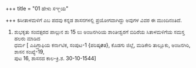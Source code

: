 +++
title = "01 ಹೇಳು ಸಞ್ಜಯ"

+++
sಸೀತಾಳಮಳಿಗೆ ಎಬ ಪದವು ಕನ್ನಡ ಶಾಸನಗಳಲ್ಲಿ ಪ್ರಯೋಗವಾಗಿದ್ದು ಅವುಗಳ ವಿವರ ಈ ಮುಂದಿನಂತಿದೆ.  
1. ಶುಭಕೃತು ಸಂವತ್ಸರದ ಪಾಲ್ಗುನ ಶು 15 ಲು ಅಂಜನಗಿರಿಯ ಶಾಂತೀಶ್ವರಗೆ ಬಿದಿರೆಯ ಸಿತಾಳಮಳಿಗೆಯ ಸಮಸ್ತ ಹಲರು ಮಾಡಿದ   
     ಧರ್ಮ [ ಎಪಿಗ್ರಾಫಿಯ ಕರ್ನಾಟಿಕ, ಸಂಪುಟ-1 {ಪರಿಷ್ಕøತ}, ಕೊಡಗು ಜಿಲ್ಲೆ, ಮಡಿಕೇರಿ ತಾಲ್ಲೂಕು, ಅಂಜನಗಿರಿ, ಶಾಸನ ಸಂಖ್ಯೆ-19,   
     ಪುಟ 16, ಶಾಸನದ ಕಾಲ-ಕ್ರಿ.ಶ. 30-10-1544]
